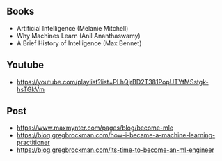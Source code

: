 ## Books

- Artificial Intelligence (Melanie Mitchell)
- Why Machines Learn (Anil Ananthaswamy)
- A Brief History of Intelligence (Max Bennet)

## Youtube

- https://youtube.com/playlist?list=PLhQjrBD2T381PopUTYtMSstgk-hsTGkVm

## Post

- https://www.maxmynter.com/pages/blog/become-mle
- https://blog.gregbrockman.com/how-i-became-a-machine-learning-practitioner
- https://blog.gregbrockman.com/its-time-to-become-an-ml-engineer

